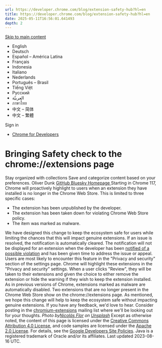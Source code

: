 ```yaml
---
url: https://developer.chrome.com/blog/extension-safety-hub?hl=en
title: https://developer.chrome.com/blog/extension-safety-hub?hl=en
date: 2025-05-11T16:56:01.641493
depth: 2
---
```


[ Skip to main content ](https://developer.chrome.com/blog/extension-safety-hub?hl=en#main-content)
  * English
  * Deutsch
  * Español – América Latina
  * Français
  * Indonesia
  * Italiano
  * Nederlands
  * Português – Brasil
  * Tiếng Việt
  * Русский
  * العربيّة
  * ภาษาไทย
  * 中文 – 简体
  * 中文 – 繁體

Sign in


  * [ Chrome for Developers ](https://developer.chrome.com/)


#  Bringing Safety check to the chrome://extensions page 
Stay organized with collections  Save and categorize content based on your preferences. 
Oliver Dunk 
[ GitHub ](https://github.com/oliverdunk) [ Bluesky ](https://bsky.app/profile/oliverdunk.com) [ Homepage ](https://oliverdunk.com)
Starting in Chrome 117, Chrome will proactively highlight to users when an extension they have installed is no longer in the Chrome Web Store. This is limited to three specific cases:
  * The extension has been unpublished by the developer.
  * The extension has been taken down for violating Chrome Web Store policy.
  * The item was marked as malware.


We have designed this change to keep the ecosystem safe for users while limiting the chances that this will impact genuine extensions. If an issue is resolved, the notification is automatically cleared. The notification will not be displayed for an extension when the developer has been [notified of a possible violation](https://developer.chrome.com/docs/webstore/review-process/#warning) and has been given time to address the issue or appeal.
Users are most likely to encounter this feature in the "Privacy and security" section of the settings page.
Chrome will highlight these extensions in the "Privacy and security" settings. 
When a user clicks "Review", they will be taken to their extensions and given the choice to either remove the extension or hide the warning if they wish to keep the extension installed. As in previous versions of Chrome, extensions marked as malware are automatically disabled.
Two extensions that are no longer present in the Chrome Web Store show on the chrome://extensions page. 
As mentioned, we hope this change will help to keep the ecosystem safe without impacting genuine extensions.
If you have any feedback, we'd love to hear. Consider posting in the [chromium-extensions](https://groups.google.com/a/chromium.org/g/chromium-extensions) mailing list where we'll be looking out for your thoughts.
_Photo by[Nicolás Flor](https://unsplash.com/@nicolassflorr?utm_source=unsplash&utm_medium=referral&utm_content=creditCopyText) on [Unsplash](https://unsplash.com/photos/hOWxbQAuC00?utm_source=unsplash&utm_medium=referral&utm_content=creditCopyText)_
Except as otherwise noted, the content of this page is licensed under the [Creative Commons Attribution 4.0 License](https://creativecommons.org/licenses/by/4.0/), and code samples are licensed under the [Apache 2.0 License](https://www.apache.org/licenses/LICENSE-2.0). For details, see the [Google Developers Site Policies](https://developers.google.com/site-policies). Java is a registered trademark of Oracle and/or its affiliates.
Last updated 2023-08-16 UTC.

